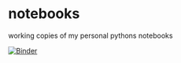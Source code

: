 # notebooks
working copies of my personal pythons notebooks

[![Binder](https://mybinder.org/badge_logo.svg)](https://mybinder.org/v2/gh/Mon-mon-mik/notebooks/master)
